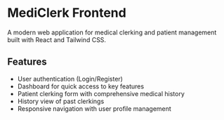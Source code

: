 # MediClerk Frontend

A modern web application for medical clerking and patient management built with React and Tailwind CSS.

## Features

- User authentication (Login/Register)
- Dashboard for quick access to key features
- Patient clerking form with comprehensive medical history
- History view of past clerkings
- Responsive navigation with user profile management

